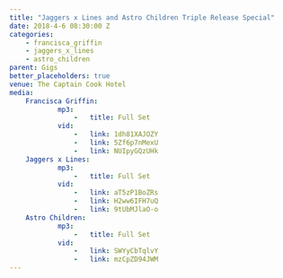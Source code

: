 ```yaml
---
title: "Jaggers x Lines and Astro Children Triple Release Special"
date: 2018-4-6 08:30:00 Z
categories:
    - francisca_griffin
    - jaggers_x_lines
    - astro_children
parent: Gigs
better_placeholders: true
venue: The Captain Cook Hotel
media:
    Francisca Griffin:
            mp3:
                -   title: Full Set
            vid:
                -   link: 1dh81XAJOZY
                -   link: 5Zf6p7nMexU
                -   link: NUIpyGQzUHk
    Jaggers x Lines:
            mp3:
                -   title: Full Set
            vid:
                -   link: aT5zP1BoZRs
                -   link: H2ww6IFH7uQ
                -   link: 9tUbMJlaO-o
    Astro Children:
            mp3:
                -   title: Full Set
            vid:
                -   link: SWYyCbTqlvY
                -   link: mzCpZD94JWM
---
```

